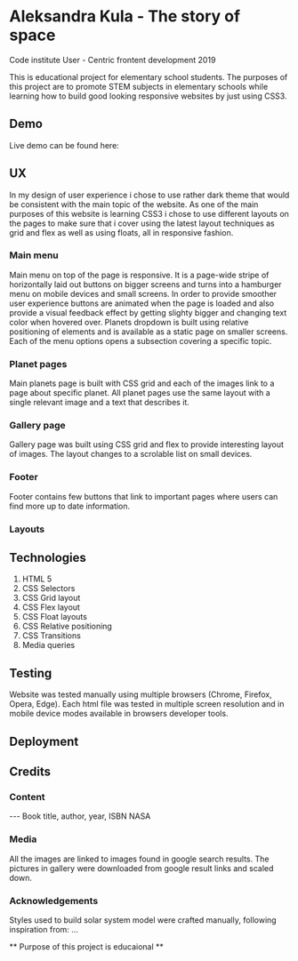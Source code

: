 # Aleksandra Kula - The story of space 
Code institute User - Centric frontent development 2019

This is educational project for elementary school students. 
The purposes of this project are to promote STEM subjects in elementary schools 
while learning how to build good looking responsive websites by just using CSS3.

## Demo 

Live demo can be found here: 

## UX 

In my design of user experience i chose to use rather dark theme that would be consistent with 
the main topic of the website. As one of the main purposes of this website is 
learning CSS3 i chose to use different layouts on the pages to make sure that i cover using the latest 
layout techniques as grid and flex as well as using floats, all in responsive fashion.

### Main menu

Main menu on top of the page is responsive. It is a page-wide stripe of horizontally laid out buttons on bigger screens and turns into a hamburger menu on mobile devices and small screens. 
In order to provide smoother user experience buttons are animated when the page is loaded and also provide a visual feedback effect by getting slighty bigger and changing text color when hovered over. 
Planets dropdown is built using relative positioning of elements and is available as a static page on smaller screens. 
Each of the menu options opens a subsection covering a specific topic. 

### Planet pages

Main planets page is built with CSS grid and each of the images link to a page about specific planet. 
All planet pages use the same layout with a single relevant image and a text that describes it. 

### Gallery page

Gallery page was built using CSS grid and flex to provide interesting layout of images. The layout changes to a scrolable list on small devices. 

### Footer

Footer contains few buttons that link to important pages where users can find more up to date information. 

### Layouts

## Technologies

1. HTML 5
2. CSS Selectors
2. CSS Grid layout
3. CSS Flex layout
4. CSS Float layouts
5. CSS Relative positioning
6. CSS Transitions
6. Media queries

## Testing 

Website was tested manually using multiple browsers (Chrome, Firefox, Opera, Edge).
Each html file was tested in multiple screen resolution and in mobile device modes 
available in browsers developer tools. 

## Deployment

## Credits

### Content

--- Book title, author, year, ISBN
NASA

### Media

All the images are linked to images found in google search results.
The pictures in gallery were downloaded from google result links and scaled down.

### Acknowledgements

Styles used to build solar system model were crafted manually, following inspiration from: ...


** Purpose of this project is educaional **